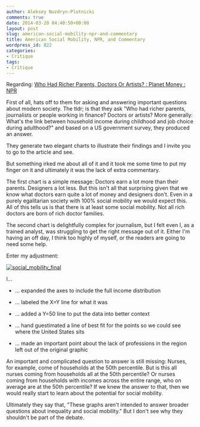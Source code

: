 ```yaml
---
author: Aleksey Nozdryn-Plotnicki
comments: true
date: 2014-03-20 04:40:50+00:00
layout: post
slug: american-social-mobility-npr-and-commentary
title: American Social Mobility, NPR, and Commentary
wordpress_id: 822
categories:
- Critique
tags:
- Critique
---
```


Regarding: [Who Had Richer Parents, Doctors Or Artists? : Planet Money : NPR](http://www.npr.org/blogs/money/2014/03/18/289013884/who-had-richer-parents-doctors-or-arists)

First of all, hats off to them for asking and answering important questions about modern society. The tldr; is that they ask "Who had richer parents, journalists or people working in finance? Doctors or artists? More generally: What's the link between household income during childhood and job choice during adulthood?" and based on a US government survey, they produced an answer.

They generate two elegant charts to illustrate their findings and I invite you to go to the article and see.

But something irked me about all of it and it took me some time to put my finger on it and ultimately it was the lack of extra commentary.

The first chart is a simple message: Doctors earn a lot more than their parents. Designers a lot less. But this isn't all that surprising given that we know what doctors earn quite a lot of money and designers don't. Even in a purely egalitarian society with 100% social mobility we would expect this. All of this tells us is that there is at least some social mobility. Not all rich doctors are born of rich doctor families.

The second chart is delightfully complex for journalism, but I felt even I, as a trained analyst, was struggling to get the right message out of it. Either I'm having an off day, I think too highly of myself, or the readers are going to need some help.

Enter my adjustment:

[![social_mobility_final](http://alekseynp.com/wp-content/uploads/2014/03/social_mobility_final.png)](http://alekseynp.com/wp-content/uploads/2014/03/social_mobility_final.png)

I...



	
  * ... expanded the axes to include the full income distribution

	
  * ... labeled the X=Y line for what it was

	
  * ... added a Y=50 line to put the data into better context

	
  * ... hand guestimated a line of best fit for the points so we could see where the United States sits

	
  * ... made an important point about the lack of professions in the region left out of the original graphic


An important and complicated question to answer is still missing: Nurses, for example, come of households at the 50th percentile. But is this all nurses coming from households all at the 50th percentile? Or nurses coming from households with incomes across the entire range, who on average are at the 50th percentile? If we knew the answer to that, then we would really start to learn about the potential for social mobility.

Ultimately they say that, "These graphs aren't intended to answer broader questions about inequality and social mobility." But I don't see why they shouldn't be part of the debate.
